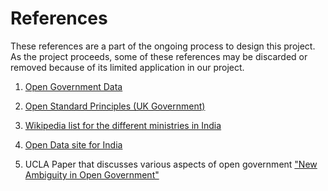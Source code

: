 # References

These references are a part of the ongoing process to design this project. As the project proceeds, some of these references may be discarded or removed because of its limited application in our project.

1. [Open Government Data](http://opengovdata.org/)

2. [Open Standard Principles (UK Government)](https://www.gov.uk/government/publications/open-standards-principles/open-standards-principles)

3. [Wikipedia list for the different ministries in India](http://en.wikipedia.org/wiki/Category:Government_ministries_of_India)

4. [Open Data site for India](https://data.gov.in/)

5. UCLA Paper that discusses various aspects of open government ["New Ambiguity in Open Government"](http://www.uclalawreview.org/pdf/discourse/59-11.pdf)
